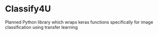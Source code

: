 # Classify4U

Planned Python library which wraps keras functions specifically for image classification using transfer learning
